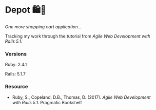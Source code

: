 # Depot  🛍🛒
_One more shopping cart application..._

Tracking my work through the tutorial from *Agile Web Development with Rails 5.1*.

### Versions

Ruby: 2.4.1

Rails: 5.1.7

### Resource

- Ruby, S., Copeland, D.B., Thomas, D. (2017). *Agile Web Development with Rails 5.1*. Pragmatic Bookshelf